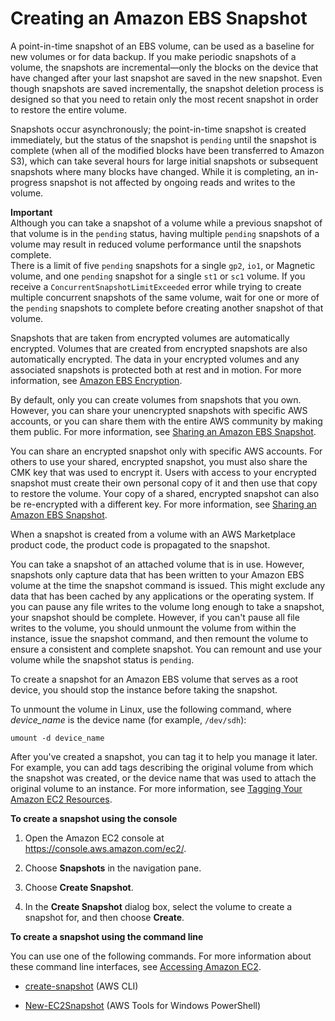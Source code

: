 # Creating an Amazon EBS Snapshot<a name="ebs-creating-snapshot"></a>

A point\-in\-time snapshot of an EBS volume, can be used as a baseline for new volumes or for data backup\. If you make periodic snapshots of a volume, the snapshots are incremental—only the blocks on the device that have changed after your last snapshot are saved in the new snapshot\. Even though snapshots are saved incrementally, the snapshot deletion process is designed so that you need to retain only the most recent snapshot in order to restore the entire volume\.

Snapshots occur asynchronously; the point\-in\-time snapshot is created immediately, but the status of the snapshot is `pending` until the snapshot is complete \(when all of the modified blocks have been transferred to Amazon S3\), which can take several hours for large initial snapshots or subsequent snapshots where many blocks have changed\. While it is completing, an in\-progress snapshot is not affected by ongoing reads and writes to the volume\.

**Important**  
Although you can take a snapshot of a volume while a previous snapshot of that volume is in the `pending` status, having multiple `pending` snapshots of a volume may result in reduced volume performance until the snapshots complete\.  
There is a limit of five `pending` snapshots for a single `gp2`, `io1`, or Magnetic volume, and one `pending` snapshot for a single `st1` or `sc1` volume\. If you receive a `ConcurrentSnapshotLimitExceeded` error while trying to create multiple concurrent snapshots of the same volume, wait for one or more of the `pending` snapshots to complete before creating another snapshot of that volume\.

Snapshots that are taken from encrypted volumes are automatically encrypted\. Volumes that are created from encrypted snapshots are also automatically encrypted\. The data in your encrypted volumes and any associated snapshots is protected both at rest and in motion\. For more information, see [Amazon EBS Encryption](http://docs.aws.amazon.com/AWSEC2/latest/UserGuide/EBSEncryption.html)\.

By default, only you can create volumes from snapshots that you own\. However, you can share your unencrypted snapshots with specific AWS accounts, or you can share them with the entire AWS community by making them public\. For more information, see [Sharing an Amazon EBS Snapshot](ebs-modifying-snapshot-permissions.md)\.

You can share an encrypted snapshot only with specific AWS accounts\. For others to use your shared, encrypted snapshot, you must also share the CMK key that was used to encrypt it\. Users with access to your encrypted snapshot must create their own personal copy of it and then use that copy to restore the volume\. Your copy of a shared, encrypted snapshot can also be re\-encrypted with a different key\. For more information, see [Sharing an Amazon EBS Snapshot](ebs-modifying-snapshot-permissions.md)\.

When a snapshot is created from a volume with an AWS Marketplace product code, the product code is propagated to the snapshot\.

You can take a snapshot of an attached volume that is in use\. However, snapshots only capture data that has been written to your Amazon EBS volume at the time the snapshot command is issued\. This might exclude any data that has been cached by any applications or the operating system\. If you can pause any file writes to the volume long enough to take a snapshot, your snapshot should be complete\. However, if you can't pause all file writes to the volume, you should unmount the volume from within the instance, issue the snapshot command, and then remount the volume to ensure a consistent and complete snapshot\. You can remount and use your volume while the snapshot status is `pending`\.

To create a snapshot for an Amazon EBS volume that serves as a root device, you should stop the instance before taking the snapshot\.

To unmount the volume in Linux, use the following command, where *device\_name* is the device name \(for example, `/dev/sdh`\):

```
umount -d device_name
```

After you've created a snapshot, you can tag it to help you manage it later\. For example, you can add tags describing the original volume from which the snapshot was created, or the device name that was used to attach the original volume to an instance\. For more information, see [Tagging Your Amazon EC2 Resources](Using_Tags.md)\.

**To create a snapshot using the console**

1. Open the Amazon EC2 console at [https://console\.aws\.amazon\.com/ec2/](https://console.aws.amazon.com/ec2/)\.

1. Choose **Snapshots** in the navigation pane\.

1. Choose **Create Snapshot**\.

1. In the **Create Snapshot** dialog box, select the volume to create a snapshot for, and then choose **Create**\.

**To create a snapshot using the command line**

You can use one of the following commands\. For more information about these command line interfaces, see [Accessing Amazon EC2](concepts.md#access-ec2)\.

+ [create\-snapshot](http://docs.aws.amazon.com/cli/latest/reference/ec2/create-snapshot.html) \(AWS CLI\)

+ [New\-EC2Snapshot](http://docs.aws.amazon.com/powershell/latest/reference/items/New-EC2Snapshot.html) \(AWS Tools for Windows PowerShell\)
